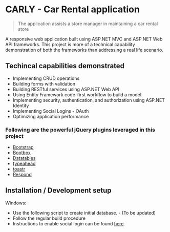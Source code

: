 # CARLY - Car Rental application 
> The application assists a store manager in maintaining a car rental store       

A responsive web application built using ASP.NET MVC and ASP.NET Web API frameworks. This project is more of a technical capability demonstration of both the frameworks than addressing a real life scenario. 

## Techincal capabilities demonstrated
* Implementing CRUD operations
* Building forms with validation 
* Building RESTful services using ASP.NET Web API
* Using Entity Framework code-first workflow to build a model 
* Implementing security, authentication, and authorization using ASP.NET Identity
* Implementing Social Logins - OAuth
* Optimizing application performance  

### Following are the powerful jQuery plugins leveraged in this project
* [Bootstrap](http://getbootstrap.com/)
* [Bootbox](http://bootboxjs.com/)
* [Datatables](https://datatables.net/)
* [typeahead](https://twitter.github.io/typeahead.js/)
* [toastr](https://github.com/CodeSeven/toastr)
* [Respond](https://github.com/scottjehl/Respond)

## Installation / Development setup
Windows:
* Use the following script to create initial database.  - (To be updated)
* Follow the regular build procedure
* Instructions to enable social login can be found  [here](https://docs.microsoft.com/en-us/aspnet/mvc/overview/security/create-an-aspnet-mvc-5-app-with-facebook-and-google-oauth2-and-openid-sign-on).

